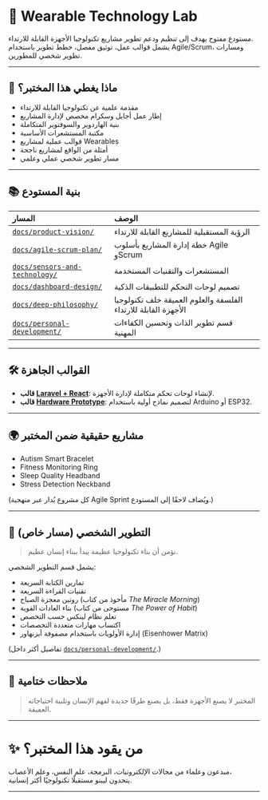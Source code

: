 # 🌟 Wearable Technology Lab

مستودع مفتوح يهدف إلى تنظيم ودعم تطوير مشاريع تكنولوجيا الأجهزة القابلة للارتداء.  
يشمل قوالب عمل، توثيق مفصل، خطط تطوير باستخدام Agile/Scrum، ومسارات تطوير شخصي للمطورين.

---

## 🚀 ماذا يغطي هذا المختبر؟

- مقدمة علمية عن تكنولوجيا القابلة للارتداء
- إطار عمل أجايل وسكرام مخصص لإدارة المشاريع
- بنية الهاردوير والسوفتوير المتكاملة
- مكتبة المستشعرات الأساسية
- قوالب عملية لمشاريع Wearables
- أمثلة من الواقع لمشاريع ناجحة
- مسار تطوير شخصي عملي وعلمي

---

## 📚 بنية المستودع

| المسار | الوصف |
|:---|:---|
| [`docs/product-vision/`](./docs/product-vision/README.md) | الرؤية المستقبلية للمشاريع القابلة للارتداء |
| [`docs/agile-scrum-plan/`](./docs/agile-scrum-plan/README.md) | خطة إدارة المشاريع بأسلوب Agile وScrum |
| [`docs/sensors-and-technology/`](./docs/sensors-and-technology/README.md) | المستشعرات والتقنيات المستخدمة |
| [`docs/dashboard-design/`](./docs/dashboard-design/README.md) | تصميم لوحات التحكم للتطبيقات الذكية |
| [`docs/deep-philosophy/`](./docs/deep-philosophy/README.md) | الفلسفة والعلوم العميقة خلف تكنولوجيا الأجهزة القابلة للارتداء |
| [`docs/personal-development/`](./docs/personal-development/README.md) | قسم تطوير الذات وتحسين الكفاءات المهنية |

---

## 🛠️ القوالب الجاهزة

- **قالب [Laravel + React](./backend/)**: لإنشاء لوحات تحكم متكاملة لإدارة الأجهزة.
- **قالب [Hardware Prototype](./hardware/)**: لتصميم نماذج أولية باستخدام Arduino أو ESP32.

---

## 🌍 مشاريع حقيقية ضمن المختبر

- Autism Smart Bracelet
- Fitness Monitoring Ring
- Sleep Quality Headband
- Stress Detection Neckband

(كل مشروع يُدار عبر منهجية Agile Sprint ويُضاف لاحقًا إلى المستودع.)

---

## 🧠 التطوير الشخصي (مسار خاص)

> نؤمن أن بناء تكنولوجيا عظيمة يبدأ ببناء إنسان عظيم.

يشمل قسم التطوير الشخصي:
- تمارين الكتابة السريعة
- تقنيات القراءة السريعة
- روتين معجزة الصباح (مأخوذ من كتاب *The Miracle Morning*)
- بناء العادات القوية (مستوحى من كتاب *The Power of Habit*)
- تعلم نظام لينكس حسب التخصص
- اكتساب مهارات متعددة التخصصات
- إدارة الأولويات باستخدام مصفوفة أيزنهاور (Eisenhower Matrix)

(تفاصيل أكثر داخل [`docs/personal-development/`](./docs/personal-development/README.md).)

---

## 💬 ملاحظات ختامية

> المختبر لا يصنع الأجهزة فقط، بل يصنع طرقًا جديدة لفهم الإنسان وتلبية احتياجاته العميقة.

---

# ✨ من يقود هذا المختبر؟

مبدعون وعلماء من مجالات الإلكترونيات، البرمجة، علم النفس، وعلم الأعصاب،  
يتحدون ليبنو مستقبلًا تكنولوجيًا أكثر إنسانية.

---
